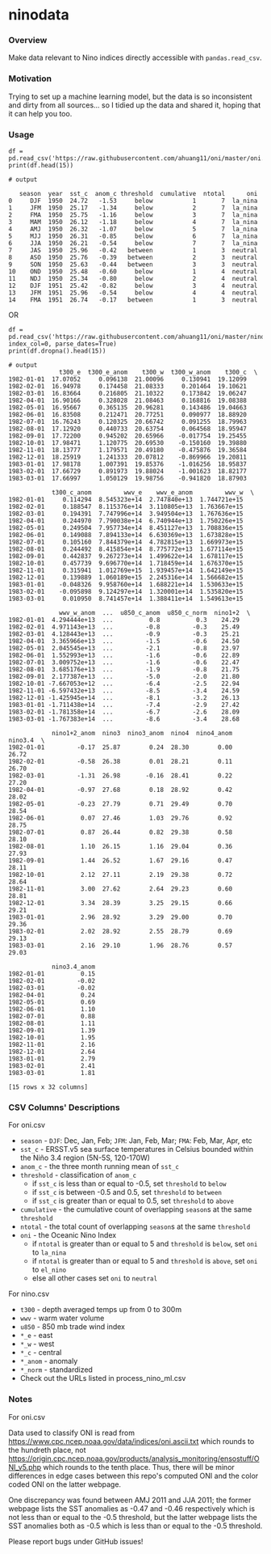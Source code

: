# ninodata

### Overview

Make data relevant to Nino indices directly accessible with `pandas.read_csv`.

### Motivation

Trying to set up a machine learning model, but the data is so inconsistent and dirty from all sources... so I tidied up the data and shared it, hoping that it can help you too.

### Usage

```
df = pd.read_csv('https://raw.githubusercontent.com/ahuang11/oni/master/oni.csv')
print(df.head(15))

# output

   season  year  sst_c  anom_c threshold  cumulative  ntotal      oni
0     DJF  1950  24.72   -1.53     below           1       7  la_nina
1     JFM  1950  25.17   -1.34     below           2       7  la_nina
2     FMA  1950  25.75   -1.16     below           3       7  la_nina
3     MAM  1950  26.12   -1.18     below           4       7  la_nina
4     AMJ  1950  26.32   -1.07     below           5       7  la_nina
5     MJJ  1950  26.31   -0.85     below           6       7  la_nina
6     JJA  1950  26.21   -0.54     below           7       7  la_nina
7     JAS  1950  25.96   -0.42   between           1       3  neutral
8     ASO  1950  25.76   -0.39   between           2       3  neutral
9     SON  1950  25.63   -0.44   between           3       3  neutral
10    OND  1950  25.48   -0.60     below           1       4  neutral
11    NDJ  1950  25.34   -0.80     below           2       4  neutral
12    DJF  1951  25.42   -0.82     below           3       4  neutral
13    JFM  1951  25.96   -0.54     below           4       4  neutral
14    FMA  1951  26.74   -0.17   between           1       3  neutral
```

OR

```
df = pd.read_csv('https://raw.githubusercontent.com/ahuang11/oni/master/nino_ml.csv', index_col=0, parse_dates=True)
print(df.dropna().head(15))

# output
              t300_e  t300_e_anom    t300_w  t300_w_anom    t300_c  \
1982-01-01  17.07052     0.096138  21.00096     0.130941  19.12099   
1982-02-01  16.94978     0.174458  21.08333     0.201464  19.10621   
1982-03-01  16.83664     0.216805  21.10322     0.173842  19.06247   
1982-04-01  16.90166     0.328028  21.08463     0.168816  19.08388   
1982-05-01  16.95667     0.365135  20.96281     0.143486  19.04663   
1982-06-01  16.83508     0.212471  20.77251     0.090977  18.88920   
1982-07-01  16.76243     0.120325  20.66742     0.091255  18.79963   
1982-08-01  17.12920     0.440733  20.63754     0.064568  18.95947   
1982-09-01  17.72200     0.945202  20.65966    -0.017754  19.25455   
1982-10-01  17.98471     1.120775  20.69530    -0.150160  19.39880   
1982-11-01  18.13777     1.179571  20.49180    -0.475876  19.36584   
1982-12-01  18.25919     1.241333  20.07812    -0.869966  19.20811   
1983-01-01  17.98178     1.007391  19.85376    -1.016256  18.95837   
1983-02-01  17.66729     0.891973  19.88024    -1.001623  18.82177   
1983-03-01  17.66997     1.050129  19.98756    -0.941820  18.87903   

            t300_c_anom         wwv_e    wwv_e_anom         wwv_w  \
1982-01-01     0.114294  8.545323e+14  2.747840e+13  1.744721e+15   
1982-02-01     0.188547  8.115376e+14  3.110805e+13  1.763667e+15   
1982-03-01     0.194391  7.747996e+14  3.949504e+13  1.767636e+15   
1982-04-01     0.244970  7.790038e+14  6.740944e+13  1.750226e+15   
1982-05-01     0.249504  7.957734e+14  8.451127e+13  1.708836e+15   
1982-06-01     0.149088  7.894133e+14  6.630369e+13  1.673828e+15   
1982-07-01     0.105160  7.844379e+14  4.782815e+13  1.669973e+15   
1982-08-01     0.244492  8.415854e+14  8.775772e+13  1.677114e+15   
1982-09-01     0.442837  9.267273e+14  1.499622e+14  1.678117e+15   
1982-10-01     0.457739  9.696770e+14  1.718459e+14  1.676370e+15   
1982-11-01     0.315941  1.012769e+15  1.939457e+14  1.642149e+15   
1982-12-01     0.139889  1.060189e+15  2.245316e+14  1.566682e+15   
1983-01-01    -0.048326  9.958760e+14  1.688221e+14  1.530633e+15   
1983-02-01    -0.095898  9.124297e+14  1.320001e+14  1.535820e+15   
1983-03-01     0.010950  8.741457e+14  1.388411e+14  1.549613e+15   

              wwv_w_anom  ...  u850_c_anom  u850_c_norm  nino1+2  \
1982-01-01  4.294444e+13  ...          0.8          0.3    24.29   
1982-02-01  4.971143e+13  ...         -0.8         -0.3    25.49   
1982-03-01  4.128443e+13  ...         -0.9         -0.3    25.21   
1982-04-01  3.365966e+13  ...         -1.5         -0.6    24.50   
1982-05-01  2.045545e+13  ...         -2.1         -0.8    23.97   
1982-06-01  1.552993e+13  ...         -1.6         -0.6    22.89   
1982-07-01  3.009752e+13  ...         -1.6         -0.6    22.47   
1982-08-01  3.685176e+13  ...         -1.9         -0.8    21.75   
1982-09-01  2.177387e+13  ...         -5.0         -2.0    21.80   
1982-10-01 -7.667053e+12  ...         -6.4         -2.5    22.94   
1982-11-01 -6.597432e+13  ...         -8.5         -3.4    24.59   
1982-12-01 -1.425945e+14  ...         -8.1         -3.2    26.13   
1983-01-01 -1.711438e+14  ...         -7.4         -2.9    27.42   
1983-02-01 -1.781358e+14  ...         -6.7         -2.6    28.09   
1983-03-01 -1.767383e+14  ...         -8.6         -3.4    28.68   

            nino1+2_anom  nino3  nino3_anom  nino4  nino4_anom  nino3.4  \
1982-01-01         -0.17  25.87        0.24  28.30        0.00    26.72   
1982-02-01         -0.58  26.38        0.01  28.21        0.11    26.70   
1982-03-01         -1.31  26.98       -0.16  28.41        0.22    27.20   
1982-04-01         -0.97  27.68        0.18  28.92        0.42    28.02   
1982-05-01         -0.23  27.79        0.71  29.49        0.70    28.54   
1982-06-01          0.07  27.46        1.03  29.76        0.92    28.75   
1982-07-01          0.87  26.44        0.82  29.38        0.58    28.10   
1982-08-01          1.10  26.15        1.16  29.04        0.36    27.93   
1982-09-01          1.44  26.52        1.67  29.16        0.47    28.11   
1982-10-01          2.12  27.11        2.19  29.38        0.72    28.64   
1982-11-01          3.00  27.62        2.64  29.23        0.60    28.81   
1982-12-01          3.34  28.39        3.25  29.15        0.66    29.21   
1983-01-01          2.96  28.92        3.29  29.00        0.70    29.36   
1983-02-01          2.02  28.92        2.55  28.79        0.69    29.13   
1983-03-01          2.16  29.10        1.96  28.76        0.57    29.03   

            nino3.4_anom  
1982-01-01          0.15  
1982-02-01         -0.02  
1982-03-01         -0.02  
1982-04-01          0.24  
1982-05-01          0.69  
1982-06-01          1.10  
1982-07-01          0.88  
1982-08-01          1.11  
1982-09-01          1.39  
1982-10-01          1.95  
1982-11-01          2.16  
1982-12-01          2.64  
1983-01-01          2.79  
1983-02-01          2.41  
1983-03-01          1.81  

[15 rows x 32 columns]
```

### CSV Columns' Descriptions

For oni.csv
* `season` - `DJF`: Dec, Jan, Feb; `JFM`: Jan, Feb, Mar; `FMA`: Feb, Mar, Apr, etc
* `sst_c` - ERSST.v5 sea surface temperatures in Celsius bounded within the Niño 3.4 region (5N-5S, 120-170W)
* `anom_c` - the three month running mean of `sst_c`
* `threshold` - classification of `anom_c`
    * if `sst_c` is less than or equal to -0.5, set `threshold` to `below`
    * if `sst_c` is between -0.5 and 0.5, set `threshold` to `between`
    * if `sst_c` is greater than or equal to 0.5, set `threshold` to `above`
* `cumulative` - the cumulative count of overlapping `season`s at the same `threshold`
* `ntotal` - the total count of overlapping `season`s at the same `threshold`
* `oni` - the Oceanic Nino Index
    * if `ntotal` is greater than or equal to 5 and `threshold` is `below`, set `oni` to `la_nina`
    * if `ntotal` is greater than or equal to 5 and `threshold` is `above`, set `oni` to `el_nino`
    * else all other cases set `oni` to `neutral`

For nino.csv
* `t300` - depth averaged temps up from 0 to 300m
* `wwv` - warm water volume
* `u850` - 850 mb trade wind index
* `*_e` - east
* `*_w` - west
* `*_c` - central
* `*_anom` - anomaly
* `*_norm` - standardized
* Check out the URLs listed in process_nino_ml.csv

### Notes

For oni.csv

Data used to classify ONI is read from https://www.cpc.ncep.noaa.gov/data/indices/oni.ascii.txt which rounds to the hundreth place, not https://origin.cpc.ncep.noaa.gov/products/analysis_monitoring/ensostuff/ONI_v5.php which rounds to the tenth place. Thus, there will be minor differences in edge cases between this repo's computed ONI and the color coded ONI on the latter webpage.

One discrepancy was found between AMJ 2011 and JJA 2011; the former webpage lists the SST anomalies as -0.47 and -0.46 respectively which is not less than or equal to the -0.5 threshold, but the latter webpage lists the SST anomalies both as -0.5 which is less than or equal to the -0.5 threshold.

Please report bugs under GitHub issues!
